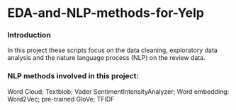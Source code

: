 # EDA-and-NLP-methods-for-Yelp

### Introduction
In this project these scripts focus on the data cleaning, exploratory data analysis and the nature language process (NLP) on the review data. 

### NLP methods involved in this project: 
Word Cloud; Textblob; Vader SentimentIntensityAnalyzer; 
Word embedding: Word2Vec; pre-trained GloVe; TFIDF
